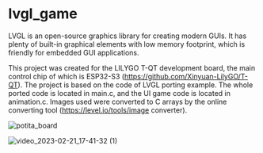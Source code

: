 # lvgl_game

LVGL is an open-source graphics library for creating modern GUIs. It has plenty of built-in graphical elements with low memory footprint, which is friendly for embedded GUI applications.

This project was created for the LILYGO T-QT development board, the main control chip of which is ESP32-S3 (https://github.com/Xinyuan-LilyGO/T-QT). The project is based on the code of LVGL porting example. The whole ported code is located in main.c, and the UI game code is located in animation.c. Images used were converted to C arrays by the online converting tool (https://level.io/tools/image converter).

![potita_board](https://user-images.githubusercontent.com/69819892/219365403-1fe71baf-4301-4fbb-aeaa-a9eb4ba0a92d.png)

![video_2023-02-21_17-41-32 (1)](https://user-images.githubusercontent.com/69819892/220377189-21069014-286c-41a4-8dae-de885f254be5.gif)
